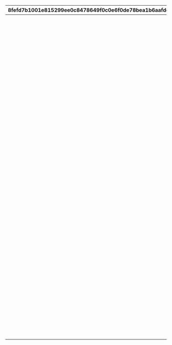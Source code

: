 |8fefd7b1001e815299ee0c8478649f0c0e6f0de78bea1b6aafde7cecb59536b8|649e594bb88e396a2ef14e7002c9164b908d4d548ee39a486d6f7cacc4cc5c88|9d2fd652579d62f6f2978f2395449dc24e2277f8e4e70d664320b0f47cf1d463|2086caee8a51cd151eb6a30c97c0449a2b1ef5cde4d671e249ca12a0a6158485|ebafc07f7709a2662d70eb419a5a88ada99a078cc67926b595b38489faaaa698|0264948cdd62e901f2ace755c67ddcfd54215dbc70fb0ea75a77a7b7c56ec8da|91b7b106bb25cbe3a75b1ead362a5cec1e11a887a6cfcf445aa6da3a4e369728|20c86492af1555072c3e92cca099ec68dde75744a44254b724583612756aeb87|560bd5294b28fa836855934a548f16e7be5348e0ce2aa773ead957b1fda23212|c4f14f4cb8c6c725499c2596500fa7931b7abe52b1606cb950c16407916e3bce|e4bc9d45959f9019d522505fb08e369dba92d3afe5243d66859bfc82a357b559|570a90d830265e51daf8773eb465d529d686ad945bfade51da39fac7dcf6c61b|7d5d80bc32e875293bdd5a733814c20c08915dd3ef812d42ae0d585ca81fa95b|
| --- | --- | --- | --- | --- | --- | --- | --- | --- | --- | --- | --- | --- |
||3100101|29||1||||||31001_01|||
||3100101|59||30||||||31001_03|||
||3100101|-1||60||||||31001_05|||
||3100102|29||1|||||31001_01|31001_01|||
||3100102|59||30|||||31001_03|31001_03|||
||3100102|-1||60|||||31001_05|31001_05|||
||3100103|29||1|||||31001_01|31001_01||31001_01|
||3100103|59||30|||||31001_03|31001_03||31001_03|
||3100103|-1||60|||||31001_05|31001_05||31001_05|
||3100104|29||1||||31001_01|31001_01|31001_01||31001_01|
||3100104|59||30||||31001_03|31001_03|31001_03||31001_03|
||3100104|-1||60||||31001_05|31001_05|31001_05||31001_05|
||3100201|29||1|||||61003_02|61003_01|||
||3100201|49||30|||||61003_04|61003_03|||
||3100201|79||50|||||61003_06|61003_05|||
||3100201|99||80|||||61003_08|61003_07|||
||3100201|109||100|||||61003_10|61003_09|||
||3100201|119||110|||||61003_12|61003_11|||
||3100201|129||120|||||61003_14|61003_13|||
||3100201|139||130|||||61003_16|61003_15|||
||3100201|149||140|||||61003_18|61003_17|||
||3100201|159||150|||||61003_20|61003_19|||
||3100201|169||160|||||61003_22|61003_21|||
||3100201|179||170|||||61003_24|61003_23|||
||3100201|189||180|||||61003_26|61003_25|||
||3100201|199||190|||||61003_28|61003_27|||
||3100201|209||200|||||61003_30|61003_29|||
||3100201|219||210|||||61003_32|61003_31|||
||3100201|229||220|||||61003_34|61003_33|||
||3100201|239||230|||||61003_36|61003_35|||
||3100201|249||240|||||61003_38|61003_37|||
||3100201|259||250|||||61003_40|61003_39|||
||3100201|269||260|||||61003_42|61003_41|||
||3100201|279||270|||||61003_44|61003_43|||
||3100201|289||280|||||61003_46|61003_45|||
||3100201|299||290|||||61003_48|61003_47|||
||3100201|309||300|||||61003_50|61003_49|||
||3100201|319||310|||||61003_52|61003_51|||
||3100201|-1||320|||||61003_54|61003_53|||